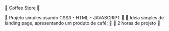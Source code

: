 🌟 Coffee Store 🌟

🌟 Projeto simples usando CSS3 - HTML - JAVASCRIPT 🌟
🌟 Ideia simples de landing page, apresentando um produto de café; 🌟
🌟 2 horas de projeto 🌟
